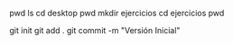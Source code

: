 pwd
ls
cd desktop
pwd
mkdir ejercicios
cd ejercicios
pwd


git init
git add .
git commit -m "Versión Inicial"